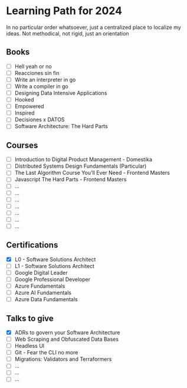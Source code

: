 # Learning Path for 2024

In no particular order whatsoever, just a centralized place to localize my ideas.
Not methodical, not rigid, just an orientation

## Books

- [ ] Hell yeah or no
- [ ] Reacciones sin fin
- [ ] Write an interpreter in go
- [ ] Write a compiler in go
- [ ] Designing Data Intensive Applications
- [ ] Hooked
- [ ] Empowered
- [ ] Inspired
- [ ] Decisiones x DATOS
- [ ] Software Architecture: The Hard Parts

## Courses

- [ ] Introduction to Digital Product Management - Domestika
- [ ] Distributed Systems Design Fundamentals (Particular)
- [ ] The Last Algorithm Course You'll Ever Need - Frontend Masters
- [ ] Javascript The Hard Parts - Frontend Masters
- [ ] ...
- [ ] ...
- [ ] ...
- [ ] ...
- [ ] ...
- [ ] ...
- [ ] ...

## Certifications

- [x] L0 - Software Solutions Architect
- [ ] L1 - Software Solutions Architect
- [ ] Google Digital Leader
- [ ] Google Professional Developer
- [ ] Azure Fundamentals
- [ ] Azure AI Fundamentals
- [ ] Azure Data Fundamentals

## Talks to give

- [x] ADRs to govern your Software Architecture
- [ ] Web Scraping and Obfuscated Data Bases
- [ ] Headless UI
- [ ] Git - Fear the CLI no more
- [ ] Migrations: Validators and Terraformers
- [ ] ...
- [ ] ...
- [ ] ...
